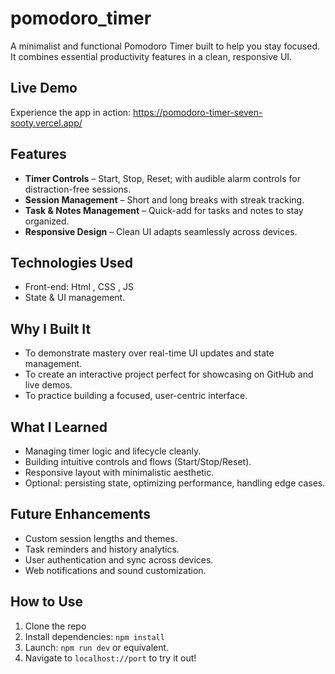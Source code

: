 # pomodoro_timer

A minimalist and functional Pomodoro Timer built to help you stay focused. It combines essential productivity features in a clean, responsive UI.

## Live Demo

Experience the app in action: https://pomodoro-timer-seven-sooty.vercel.app/

## Features

- **Timer Controls** – Start, Stop, Reset; with audible alarm controls for distraction-free sessions.
- **Session Management** – Short and long breaks with streak tracking.
- **Task & Notes Management** – Quick-add for tasks and notes to stay organized.
- **Responsive Design** – Clean UI adapts seamlessly across devices.

## Technologies Used

- Front-end: Html , CSS , JS
- State & UI management.

## Why I Built It

- To demonstrate mastery over real-time UI updates and state management.
- To create an interactive project perfect for showcasing on GitHub and live demos.
- To practice building a focused, user-centric interface.

## What I Learned

- Managing timer logic and lifecycle cleanly.
- Building intuitive controls and flows (Start/Stop/Reset).
- Responsive layout with minimalistic aesthetic.
- Optional: persisting state, optimizing performance, handling edge cases.

## Future Enhancements

- Custom session lengths and themes.
- Task reminders and history analytics.
- User authentication and sync across devices.
- Web notifications and sound customization.

## How to Use

1. Clone the repo  
2. Install dependencies: `npm install`  
3. Launch: `npm run dev` or equivalent.  
4. Navigate to `localhost://port` to try it out!

